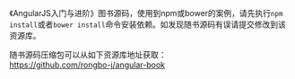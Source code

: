 《AngularJS入门与进阶》图书源码，使用到npm或bower的案例，请先执行```npm install```或者```bower install```命令安装依赖。如发现随书源码有误请提交修改到该资源库。

随书源码压缩包可以从如下资源库地址获取：  
https://github.com/rongbo-j/angular-book
